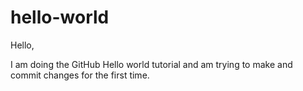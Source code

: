 # hello-world

Hello,

I am doing the GitHub Hello world tutorial and am trying to make and commit changes for the first time.
